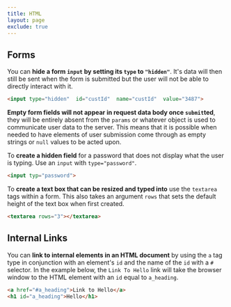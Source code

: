 ```yaml
---
title: HTML
layout: page
exclude: true
---
```

## Forms
You can **hide a form `input` by setting its `type` to `"hidden"`**. It's data will then still be sent when the form is submitted but the user will not be able to directly interact with it.
```html
<input type="hidden"  id="custId"  name="custId"  value="3487">
```

**Empty form fields will not appear in request data body once `submit`ted**, they will be entirely absent from the `params` or whatever object is used to communicate user data to the server. This means that it is possible when needed to have elements of user submission come through as empty strings or `null` values to be acted upon.

To **create a hidden field** for a password that does not display what the user is typing. Use an `input` with `type="password"`.
```html
<input typ="password">
```

To **create a text box that can be resized and typed into** use the `textarea` tags within a form. This also takes an argument `rows` that sets the default height of the text box when first created.
```html
<textarea rows="3"></textarea>
```

## Internal Links
You can **link to internal elements in an HTML document** by using the `a` tag type in conjunction with an element's `id` and the name of the `id` with a `#` selector. In the example below, the `Link To Hello` link will take the browser window to the HTML element with an `id` equal to `a_heading`.
```html
<a href="#a_heading">Link to Hello</a>
<h1 id="a_heading">Hello</h1>
```
<!--stackedit_data:
eyJoaXN0b3J5IjpbNzQzMTMzNzU4LDExMDgzOTkzMDcsMTYzMT
k2MTk2OSw3MzQyODIwMjFdfQ==
-->